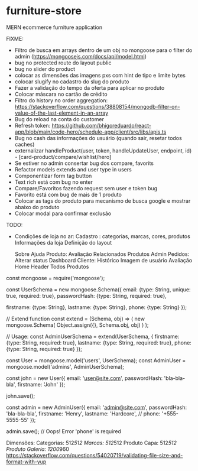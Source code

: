 # furniture-store
MERN ecommerce furniture application

FIXME:
  - Filtro de busca em arrays dentro de um obj no mongoose para o filter do admin (https://mongoosejs.com/docs/api/model.html)
  - bug no protected route do layout public
  - bug no slider do product
  - colocar as dimensões das imagens pxs com hint de tipo e limite bytes
  - colocar slugify no cadastro do slug do produto
  - Fazer a validação do tempo da oferta para aplicar no produto
  - Colocar máscara no cartão de crédito
  - Filtro do history no order aggregation: https://stackoverflow.com/questions/38808154/mongodb-filter-on-value-of-the-last-element-in-an-array
  - Bug do reload na conta do customer
  - Refresh token: https://github.com/bhigoreduardo/react-app/blob/main/code-hero/schedule-app/client/src/libs/apis.ts
  - Bug no cash das informações do usuário (quando sair, resetar todos caches)
  - externalizar handleProduct(user, token, handleUpdateUser, endpoint, id) - [card-product/compare/wishlist/hero]
  - Se estiver no admin consertar bug dos compare, favorits
  - Refactor models extends and user type in users
  - Componentizar form tag button
  - Text rich está com bug no enter
  - Compare/Favoritos fazendo request sem user e token bug
  - Favorito está com bug de mais de 1 produto
  - Colocar as tags do produto para mecanismo de busca google e mostrar abaixo do produto
  - Colocar modal para confirmar exclusão

TODO:
  - Condições de loja no ar:
    Cadastro : categorias, marcas, cores, produtos
    Informações da loja
    Definição do layout

    Sobre
Ajuda
Produto:
	Avaliação
	Relacionados
Produtos
Admin Pedidos:
	Alterar status
Dashboard Cliente:
	Histórico
	Imagem de usuário
	Avaliação
Home
Header Todos Produtos

const mongoose = require('mongoose');

const UserSchema = new mongoose.Schema({
  email: {type: String, unique: true, required: true},
  passwordHash: {type: String, required: true},

  firstname: {type: String},
  lastname: {type: String},
  phone: {type: String}
});

// Extend function
const extend = (Schema, obj) => (
  new mongoose.Schema(
    Object.assign({}, Schema.obj, obj)
  )
);

// Usage:
const AdminUserSchema = extend(UserSchema, {
  firstname: {type: String, required: true},
  lastname: {type: String, required: true},
  phone: {type: String, required: true}
});

const User = mongoose.model('users', UserSchema);
const AdminUser = mongoose.model('admins', AdminUserSchema);

const john = new User({
  email: 'user@site.com',
  passwordHash: 'bla-bla-bla',
  firstname: 'John'
});

john.save();

const admin = new AdminUser({
  email: 'admin@site.com',
  passwordHash: 'bla-bla-bla',
  firstname: 'Henry',
  lastname: 'Hardcore',
  // phone: '+555-5555-55'
});

admin.save();
// Oops! Error 'phone' is required

Dimensões:
	Categorias: 512*512
	Marcas: 512*512
	Produto Capa: 512*512
	Produto Galeria: 1200*960
  https://stackoverflow.com/questions/54020719/validating-file-size-and-format-with-yup